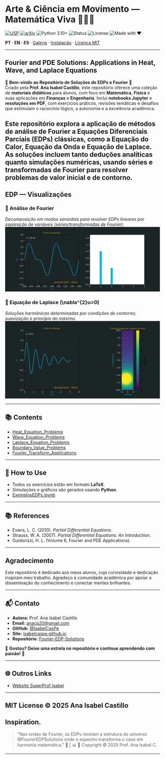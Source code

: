 <!-- HERO -->
# Arte & Ciência em Movimento — Matemática Viva 💎🧮✨ 
[![USP](https://img.shields.io/badge/USP-Dissertação-0A3D91?logo=academia&logoColor=white)](https://teses.usp.br/teses/disponiveis/3/3151/tde-20102010-122044/en.php)
[![arXiv](https://img.shields.io/badge/arXiv-2504.01969-B31B1B?logo=arxiv&logoColor=white)](https://arxiv.org/abs/2504.01969)
![Python 3.10+](https://img.shields.io/badge/Python-3.10%2B-blue)
![Status](https://img.shields.io/badge/Status-Active-brightgreen)
![License](https://img.shields.io/badge/License-MIT-gold)
![Made with ❤](https://img.shields.io/badge/Made%20with-❤-ff69b4)

**PT · EN · ES** · [Galeria](#galeria--gifs) · [Instalação](#instalação--installation--instalación) · [Licença MIT](#licença--license--licencia)

---
## Fourier and PDE Solutions: Applications in Heat, Wave, and Laplace Equations  

🌟 **Bem-vindo ao Repositório de Soluções de EDPs e Fourier** 🌟  
Criado pela **Prof. Ana Isabel Castillo**, este repositório oferece uma coleção de **materiais didáticos** para alunos, com foco em **Matemática**, **Física** e suas aplicações em **Finanças** e **Engenharia**. Inclui **notebooks Jupyter** e **resoluções em PDF**, com exercícios práticos, revisões temáticas e desafios que estimulam o raciocínio lógico, a autonomia e a excelência acadêmica.

Este repositório explora a aplicação de métodos de análise de Fourier a Equações Diferenciais Parciais (EDPs) clássicas, como a Equação do Calor, Equação da Onda e Equação de Laplace. As soluções incluem tanto deduções analíticas quanto simulações numéricas, usando séries e transformadas de Fourier para resolver problemas de valor inicial e de contorno.
---
## EDP — Visualizações

### 🌊 Análise de Fourier
*Decomposição em modos senoidais para resolver EDPs lineares por separação de variáveis (séries/transformadas de Fourier).*
![Fourier](fourier_animation_quantum.gif)

### 🧩 Equação de Laplace \(\nabla^{2}u=0\)
*Soluções harmônicas determinadas por condições de contorno; suavização e princípio do máximo.*
![Laplace](laplace_animation_quantum.gif)

---

## 📚 Contents
- [Heat_Equation_Problems](Heat_Equation_Problems.pdf)
- [Wave_Equation_Problems](Wave_Equation_Problems.pdf)
- [Laplace_Equation_Problems](Laplace_Equation_Problems.pdf)
- [Boundary_Value_Problems](Boundary_Value_Problems.pdf)
- [Fourier_Transform_Applications](Fourier_Transform_Applications.pdf)

---

## 📐 How to Use
- Todos os exercícios estão em formato **LaTeX**.
- Simulações e gráficos são gerados usando **Python**.
- [ExemplosEDPs.ipynb](ExemplosEDPs.ipynb)

---

## 📚 References
- Evans, L. C. (2010). *Partial Differential Equations*.
- Strauss, W. A. (2007). *Partial Differential Equations: An Introduction*.
- Guidorizzi, H. L. (Volume 6, Fourier and PDE Applications).

---

##  Agradecimento
Este repositório é dedicado aos meus alunos, cuja curiosidade e dedicação inspiram meu trabalho. Agradeço à comunidade acadêmica por apoiar a disseminação do conhecimento e conectar mentes brilhantes.

---

## 📬 Contato
- **Autora:** Prof. Ana Isabel Castillo  
- **Email:** [anacp20@gmail.com](mailto:anacp20@gmail.com)  
- **GitHub:** [@IsabelCasPe](https://github.com/IsabelCasPe)  
- **Site:** [isabelcaspe.github.io](https://isabelcaspe.github.io/)  
- **Repositório:** [Fourier-EDP-Solutions](https://github.com/IsabelCasPe/Fourier-EDP-Solutions)  

🌟 **Gostou? Deixe uma estrela no repositório e continue aprendendo com paixão!** 🌟

---

## 🌐 Outros Links
- [Website SuperProf Isabel](https://www.superprof.com.br/doutoranda-matematica-aplicada-ime-usp-mestre-ciencias-pela-pme-escola-politecnica-usp-ofereco-reforco-universitario.html)
---
   MIT License © 2025 Ana Isabel Castillo
---

## Inspiration.
> "Nas ondas de Fourier, as EDPs revelam a estrutura do universo @FourierEDPSolutions onde o espectro transforma o caos em harmonia matemática." 🌊 ∫ 📊 🎼
> Copyright © 2025 Prof. Ana Isabel C.

---
   
   

